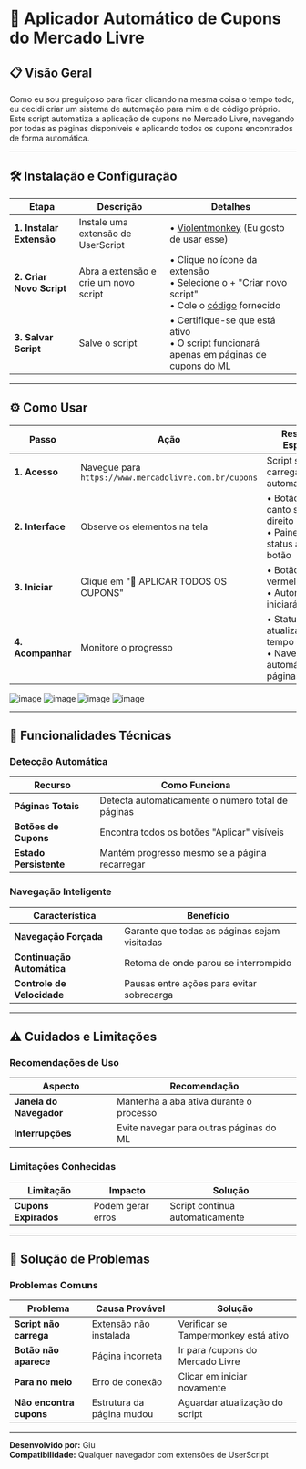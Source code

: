# 🚀 Aplicador Automático de Cupons do Mercado Livre

## 📋 Visão Geral

Como eu sou preguiçoso para ficar clicando na mesma coisa o tempo todo, eu decidi criar um sistema de automação para mim e de código próprio.<br>
Este script automatiza a aplicação de cupons no Mercado Livre, navegando por todas as páginas disponíveis e aplicando todos os cupons encontrados de forma automática.

---

## 🛠️ Instalação e Configuração

| Etapa | Descrição | Detalhes |
|-------|-----------|----------|
| **1. Instalar Extensão** | Instale uma extensão de UserScript | • [Violentmonkey](https://chromewebstore.google.com/detail/violentmonkey/jinjaccalgkegednnccohejagnlnfdag) (Eu gosto de usar esse) |
| **2. Criar Novo Script** | Abra a extensão e crie um novo script | • Clique no ícone da extensão<br>• Selecione o + "Criar novo script"<br>• Cole o [código](https://github.com/o-giu/giu-aplicador-automatico-de-cupons-do-mercado-livre/blob/main/codigo.js) fornecido |
| **3. Salvar Script** | Salve o script | • Certifique-se que está ativo<br>• O script funcionará apenas em páginas de cupons do ML |

---

## ⚙️ Como Usar

| Passo | Ação | Resultado Esperado |
|-------|------|-------------------|
| **1. Acesso** | Navegue para `https://www.mercadolivre.com.br/cupons` | Script será carregado automaticamente |
| **2. Interface** | Observe os elementos na tela | • Botão verde no canto superior direito<br>• Painel de status abaixo do botão |
| **3. Iniciar** | Clique em "🚀 APLICAR TODOS OS CUPONS" | • Botão ficará vermelho<br>• Automação iniciará |
| **4. Acompanhar** | Monitore o progresso | • Status atualizado em tempo real<br>• Navegação automática entre páginas |

![image](https://github.com/user-attachments/assets/dd07c97b-2c0e-4f76-95d5-d9fa03dd35ff)
![image](https://github.com/user-attachments/assets/f40370ed-7323-4fca-882d-b18cc919e290)
![image](https://github.com/user-attachments/assets/fc393464-39d5-43ab-a089-7737e54b2ff9)
![image](https://github.com/user-attachments/assets/b1982931-1fe4-4b51-ab55-38489eacbd80)

---

## 🔧 Funcionalidades Técnicas

### Detecção Automática
| Recurso | Como Funciona |
|---------|--------------|
| **Páginas Totais** | Detecta automaticamente o número total de páginas |
| **Botões de Cupons** | Encontra todos os botões "Aplicar" visíveis |
| **Estado Persistente** | Mantém progresso mesmo se a página recarregar |

### Navegação Inteligente
| Característica | Benefício |
|----------------|-----------|
| **Navegação Forçada** | Garante que todas as páginas sejam visitadas |
| **Continuação Automática** | Retoma de onde parou se interrompido |
| **Controle de Velocidade** | Pausas entre ações para evitar sobrecarga |

---

## ⚠️ Cuidados e Limitações

### Recomendações de Uso
| Aspecto | Recomendação |
|---------|--------------|
| **Janela do Navegador** | Mantenha a aba ativa durante o processo |
| **Interrupções** | Evite navegar para outras páginas do ML |

### Limitações Conhecidas
| Limitação | Impacto | Solução |
|-----------|---------|---------|
| **Cupons Expirados** | Podem gerar erros | Script continua automaticamente |

---

## 🐛 Solução de Problemas

### Problemas Comuns
| Problema | Causa Provável | Solução |
|----------|----------------|---------|
| **Script não carrega** | Extensão não instalada | Verificar se Tampermonkey está ativo |
| **Botão não aparece** | Página incorreta | Ir para /cupons do Mercado Livre |
| **Para no meio** | Erro de conexão | Clicar em iniciar novamente |
| **Não encontra cupons** | Estrutura da página mudou | Aguardar atualização do script |

---

**Desenvolvido por:** Giu  
**Compatibilidade:** Qualquer navegador com extensões de UserScript
